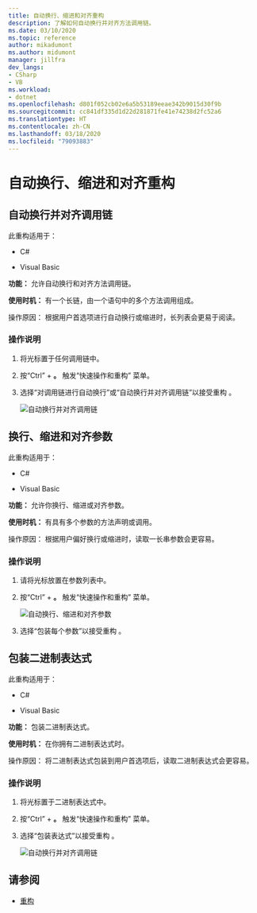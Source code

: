```yaml
---
title: 自动换行、缩进和对齐重构
description: 了解如何自动换行并对齐方法调用链。
ms.date: 03/10/2020
ms.topic: reference
author: mikadumont
ms.author: midumont
manager: jillfra
dev_langs:
- CSharp
- VB
ms.workload:
- dotnet
ms.openlocfilehash: d801f052cb02e6a5b53189eeae342b9015d30f9b
ms.sourcegitcommit: cc841df335d1d22d281871fe41e74238d2fc52a6
ms.translationtype: HT
ms.contentlocale: zh-CN
ms.lasthandoff: 03/18/2020
ms.locfileid: "79093883"
---
```

# <a name="wrap-indent-and-align-refactorings"></a>自动换行、缩进和对齐重构

## <a name="wrap-and-align-call-chains"></a>自动换行并对齐调用链

此重构适用于：

- C#

- Visual Basic

**功能：** 允许自动换行和对齐方法调用链。

**使用时机：** 有一个长链，由一个语句中的多个方法调用组成。

操作原因：  根据用户首选项进行自动换行或缩进时，长列表会更易于阅读。

### <a name="how-to"></a>操作说明

1. 将光标置于任何调用链中。
2. 按“Ctrl”  + **。** 触发“快速操作和重构”  菜单。
3. 选择“对调用链进行自动换行”或“自动换行并对齐调用链”以接受重构   。

   ![自动换行并对齐调用链](media/wrap-call-chain.png)

## <a name="wrap-indent-and-align-parameters-or-arguments"></a>换行、缩进和对齐参数

此重构适用于：

- C#

- Visual Basic

**功能：** 允许你换行、缩进或对齐参数。

**使用时机：** 有具有多个参数的方法声明或调用。

操作原因：  根据用户偏好换行或缩进时，读取一长串参数会更容易。

### <a name="how-to"></a>操作说明

1. 请将光标放置在参数列表中。
2. 按“Ctrl”  + **。** 触发“快速操作和重构”  菜单。

   ![自动换行、缩进和对齐参数](media/wrap-parameters.png)

3. 选择“包装每个参数”以接受重构  。

## <a name="wrap-binary-expressions"></a>包装二进制表达式

此重构适用于：

- C#

- Visual Basic

**功能：** 包装二进制表达式。

**使用时机：** 在你拥有二进制表达式时。

操作原因：  将二进制表达式包装到用户首选项后，读取二进制表达式会更容易。

### <a name="how-to"></a>操作说明

1. 将光标置于二进制表达式中。
2. 按“Ctrl”  + **。** 触发“快速操作和重构”  菜单。
3. 选择“包装表达式”以接受重构  。

   ![自动换行并对齐调用链](media/wrap-binary-expression.png)

## <a name="see-also"></a>请参阅

- [重构](../refactoring-in-visual-studio.md)

